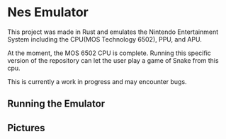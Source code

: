 # Nes Emulator
This project was made in Rust and emulates the Nintendo Entertainment System including the CPU(MOS Technology 6502), PPU, and APU.

At the moment, the MOS 6502 CPU is complete. Running this specific version of the repository can let the user play a game of Snake from this cpu.

This is currently a work in progress and may encounter bugs.

## Running the Emulator

## Pictures
